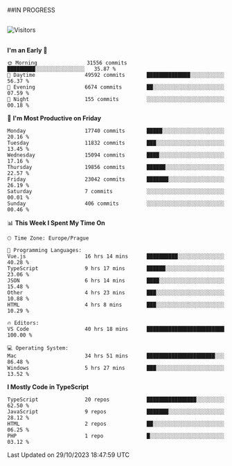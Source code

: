 ##IN PROGRESS
##
![Visitors](https://komarev.com/ghpvc/?username=petrbui&style=for-the-badge&label=Visitors+👀)



##
<!--
[![My GitHub stats](https://github-readme-stats.vercel.app/api?username=petrbui&theme=github_dark)](https://github.com/anuraghazra/github-readme-stats)

[![My wakatime stats](https://github-readme-stats.vercel.app/api/wakatime?username=petrbui&theme=github_dark)](https://github.com/anuraghazra/github-readme-stats)
-->
<!--START_SECTION:waka-->
**I'm an Early 🐤** 

```text
🌞 Morning                31556 commits       █████████░░░░░░░░░░░░░░░░   35.87 % 
🌆 Daytime                49592 commits       ██████████████░░░░░░░░░░░   56.37 % 
🌃 Evening                6674 commits        ██░░░░░░░░░░░░░░░░░░░░░░░   07.59 % 
🌙 Night                  155 commits         ░░░░░░░░░░░░░░░░░░░░░░░░░   00.18 % 
```
📅 **I'm Most Productive on Friday** 

```text
Monday                   17740 commits       █████░░░░░░░░░░░░░░░░░░░░   20.16 % 
Tuesday                  11832 commits       ███░░░░░░░░░░░░░░░░░░░░░░   13.45 % 
Wednesday                15094 commits       ████░░░░░░░░░░░░░░░░░░░░░   17.16 % 
Thursday                 19856 commits       ██████░░░░░░░░░░░░░░░░░░░   22.57 % 
Friday                   23042 commits       ███████░░░░░░░░░░░░░░░░░░   26.19 % 
Saturday                 7 commits           ░░░░░░░░░░░░░░░░░░░░░░░░░   00.01 % 
Sunday                   406 commits         ░░░░░░░░░░░░░░░░░░░░░░░░░   00.46 % 
```


📊 **This Week I Spent My Time On** 

```text
🕑︎ Time Zone: Europe/Prague

💬 Programming Languages: 
Vue.js                   16 hrs 14 mins      ██████████░░░░░░░░░░░░░░░   40.28 % 
TypeScript               9 hrs 17 mins       ██████░░░░░░░░░░░░░░░░░░░   23.06 % 
JSON                     6 hrs 14 mins       ████░░░░░░░░░░░░░░░░░░░░░   15.48 % 
Other                    4 hrs 23 mins       ███░░░░░░░░░░░░░░░░░░░░░░   10.88 % 
HTML                     4 hrs 8 mins        ███░░░░░░░░░░░░░░░░░░░░░░   10.29 % 

🔥 Editors: 
VS Code                  40 hrs 18 mins      █████████████████████████   100.00 % 

💻 Operating System: 
Mac                      34 hrs 51 mins      ██████████████████████░░░   86.48 % 
Windows                  5 hrs 27 mins       ███░░░░░░░░░░░░░░░░░░░░░░   13.52 % 
```

**I Mostly Code in TypeScript** 

```text
TypeScript               20 repos            ████████████████░░░░░░░░░   62.50 % 
JavaScript               9 repos             ███████░░░░░░░░░░░░░░░░░░   28.12 % 
HTML                     2 repos             ██░░░░░░░░░░░░░░░░░░░░░░░   06.25 % 
PHP                      1 repo              █░░░░░░░░░░░░░░░░░░░░░░░░   03.12 % 
```




 Last Updated on 29/10/2023 18:47:59 UTC
<!--END_SECTION:waka-->
